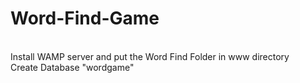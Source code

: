# Word-Find-Game
<br/>
Install WAMP server and put the Word Find Folder in www directory<br/>
Create Database "wordgame"
